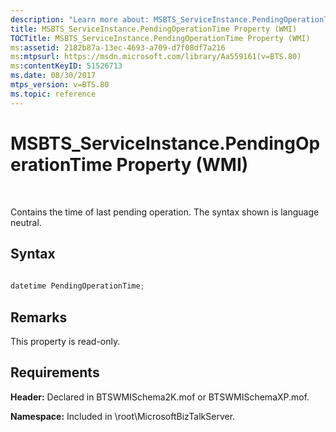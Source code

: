 ```yaml
---
description: "Learn more about: MSBTS_ServiceInstance.PendingOperationTime Property (WMI)"
title: MSBTS_ServiceInstance.PendingOperationTime Property (WMI)
TOCTitle: MSBTS_ServiceInstance.PendingOperationTime Property (WMI)
ms:assetid: 2182b87a-13ec-4693-a709-d7f08df7a216
ms:mtpsurl: https://msdn.microsoft.com/library/Aa559161(v=BTS.80)
ms:contentKeyID: 51526713
ms.date: 08/30/2017
mtps_version: v=BTS.80
ms.topic: reference
---
```


# MSBTS\_ServiceInstance.PendingOperationTime Property (WMI)

 

Contains the time of last pending operation. The syntax shown is language neutral.

## Syntax

```C#
  
datetime PendingOperationTime;  
```

## Remarks

This property is read-only.

## Requirements

**Header:** Declared in BTSWMISchema2K.mof or BTSWMISchemaXP.mof.

**Namespace:** Included in \\root\\MicrosoftBizTalkServer.

